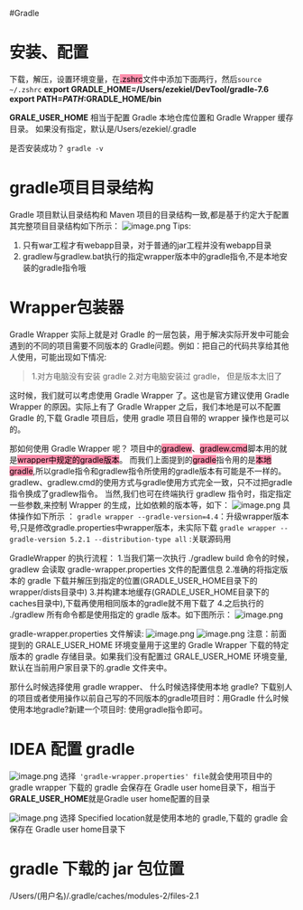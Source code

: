 #Gradle 


# 安装、配置
下载，解压，设置环境变量，在<mark style="background: #FF5582A6;">.zshrc</mark>文件中添加下面两行，然后`source ~/.zshrc`
**export GRADLE_HOME=/Users/ezekiel/DevTool/gradle-7.6**
**export PATH=$PATH:$GRADLE_HOME/bin**

**GRALE_USER_HOME** 相当于配置 Gradle 本地仓库位置和 Gradle Wrapper 缓存目录。
如果没有指定，默认是/Users/ezekiel/.gradle

是否安装成功？
`gradle -v`

# gradle项目目录结构
Gradle 项目默认目录结构和 Maven 项目的目录结构一致,都是基于约定大于配置
其完整项目目录结构如下所示：
![image.png](https://cdn.nlark.com/yuque/0/2023/png/663445/1688774060397-f05a682a-c834-49e2-bed2-300d24d56cc2.png#averageHue=%23f0f0f0&clientId=u0499adff-59f9-4&from=paste&height=368&id=u42020726&originHeight=736&originWidth=1179&originalType=binary&ratio=2&rotation=0&showTitle=false&size=220075&status=done&style=none&taskId=ua3f2fbf5-1de0-47c7-81aa-25fb0eb5f91&title=&width=589.5)
Tips:
1. 只有war工程才有webapp目录，对于普通的jar工程并没有webapp目录
2. gradlew与gradlew.bat执行的指定wrapper版本中的gradle指令,不是本地安装的gradle指令哦

# Wrapper包装器
Gradle Wrapper 实际上就是对 Gradle 的一层包装，用于解决实际开发中可能会遇到的不同的项目需要不同版本的 Gradle问题。例如：把自己的代码共享给其他人使用，可能出现如下情况:
> 1.对方电脑没有安装 gradle
> 2.对方电脑安装过 gradle， 但是版本太旧了

这时候，我们就可以考虑使用 Gradle Wrapper 了。这也是官方建议使用 Gradle Wrapper 的原因。实际上有了 Gradle Wrapper 之后，我们本地是可以不配置 Gradle 的,下载 Gradle 项目后，使用 gradle 项目自带的 wrapper 操作也是可以的。 


那如何使用 Gradle Wrapper 呢？ 
项目中的<mark style="background: #FF5582A6;">gradlew</mark>、<mark style="background: #FF5582A6;">gradlew.cmd</mark>脚本用的就是<mark style="background: #FF5582A6;">wrapper中规定的gradle版本</mark>。
而我们上面提到的<mark style="background: #FF5582A6;">gradle</mark>指令用的是<mark style="background: #FF5582A6;">本地gradle</mark>,所以gradle指令和gradlew指令所使用的gradle版本有可能是不一样的。 
gradlew、gradlew.cmd的使用方式与gradle使用方式完全一致，只不过把gradle指令换成了gradlew指令。 
当然,我们也可在终端执行 gradlew 指令时，指定指定一些参数,来控制 Wrapper 的生成，比如依赖的版本等，如下：
![image.png](https://cdn.nlark.com/yuque/0/2023/png/663445/1688774360368-f763d2c1-303e-42c1-b858-d7969ed89057.png#averageHue=%23f8f8f7&clientId=u0499adff-59f9-4&from=paste&height=126&id=ud03c193d&originHeight=148&originWidth=837&originalType=binary&ratio=2&rotation=0&showTitle=false&size=56441&status=done&style=none&taskId=u6150407f-4dd9-4224-a1fe-989477c6776&title=&width=712.5)
具体操作如下所示 ： 
`gradle wrapper --gradle-version=4.4`：升级wrapper版本号,只是修改gradle.properties中wrapper版本，未实际下载 
`gradle wrapper --gradle-version 5.2.1 --distribution-type all` :关联源码用


GradleWrapper 的执行流程：
1.当我们第一次执行 ./gradlew build 命令的时候， gradlew 会读取 gradle-wrapper.properties 文件的配置信息
2.准确的将指定版本的 gradle 下载并解压到指定的位置(GRADLE_USER_HOME目录下的wrapper/dists目录中)
3.并构建本地缓存(GRADLE_USER_HOME目录下的caches目录中),下载再使用相同版本的gradle就不用下载了
4.之后执行的 ./gradlew 所有命令都是使用指定的 gradle 版本。如下图所示：
![image.png](https://cdn.nlark.com/yuque/0/2023/png/663445/1688774440260-67db364f-8e34-4559-82b0-efcec238a444.png#averageHue=%23f5f5f5&clientId=u0499adff-59f9-4&from=paste&height=415&id=u790fe59c&originHeight=454&originWidth=810&originalType=binary&ratio=2&rotation=0&showTitle=false&size=64868&status=done&style=none&taskId=u674bef44-a995-4609-b3d9-b4195ab3d97&title=&width=740)

gradle-wrapper.properties 文件解读:
![image.png](https://cdn.nlark.com/yuque/0/2023/png/663445/1688773705419-f722a2f4-ff1d-4dd1-a836-48be2928a9d7.png#averageHue=%23525542&clientId=u0499adff-59f9-4&from=paste&height=161&id=iDWC1&originHeight=322&originWidth=1521&originalType=binary&ratio=2&rotation=0&showTitle=false&size=69145&status=done&style=none&taskId=u8b007560-f083-44e6-a18c-b59f5a0ee9b&title=&width=760.5)
![image.png](https://cdn.nlark.com/yuque/0/2023/png/663445/1688774470639-c8a50db8-00ff-4f37-ad79-daa3f36795a2.png#averageHue=%23f4f4f4&clientId=u0499adff-59f9-4&from=paste&height=190&id=uaf875440&originHeight=274&originWidth=1070&originalType=binary&ratio=2&rotation=0&showTitle=false&size=92888&status=done&style=none&taskId=u81f9cc7e-35a7-47e3-b0f9-a342c5c8686&title=&width=743)
注意：前面提到的 GRALE_USER_HOME 环境变量用于这里的 Gradle Wrapper 下载的特定版本的 gradle 存储目录。如果我们没有配置过 GRALE_USER_HOME 环境变量,默认在当前用户家目录下的.gradle 文件夹中。


那什么时候选择使用 gradle wrapper、 什么时候选择使用本地 gradle? 
下载别人的项目或者使用操作以前自己写的不同版本的gradle项目时：用Gradle 什么时候使用本地gradle?新建一个项目时: 使用gradle指令即可。



# IDEA 配置 gradle
![image.png](https://cdn.nlark.com/yuque/0/2023/png/663445/1688774952783-592c326b-c362-44c3-87d1-47ef13b65a1a.png#averageHue=%233e4348&clientId=u0499adff-59f9-4&from=paste&height=325&id=u69fef9fe&originHeight=649&originWidth=1247&originalType=binary&ratio=2&rotation=0&showTitle=false&size=116012&status=done&style=none&taskId=ua3947aac-675f-43b3-96ba-8f0e77a0eb0&title=&width=623.5)
选择` 'gradle-wrapper.properties' file`就会使用项目中的gradle wrapper
下载的 gradle 会保存在 Gradle user home目录下，相当于**GRALE_USER_HOME**就是Gradle user home配置的目录


![image.png](https://cdn.nlark.com/yuque/0/2023/png/663445/1688775234649-9d8b203d-c87f-4777-a8dd-15c652a7a123.png#averageHue=%233e4247&clientId=u0499adff-59f9-4&from=paste&height=314&id=ue13596f0&originHeight=628&originWidth=1442&originalType=binary&ratio=2&rotation=0&showTitle=false&size=108685&status=done&style=none&taskId=u441f6596-b524-4b78-81ad-ebd01fa51d6&title=&width=721)
选择 Specified location就是使用本地的 gradle,下载的 gradle 会保存在 Gradle user home目录下

# gradle 下载的 jar 包位置
/Users/(用户名)/.gradle/caches/modules-2/files-2.1
